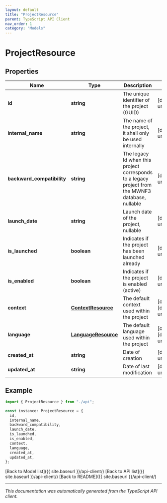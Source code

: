 ```yaml
---
layout: default
title: "ProjectResource"
parent: TypeScript API Client
nav_order: 1
category: "Models"
---
```


# ProjectResource

## Properties

| Name                       | Type                                        | Description                                                                                       | Notes                             |
| -------------------------- | ------------------------------------------- | ------------------------------------------------------------------------------------------------- | --------------------------------- |
| **id**                     | **string**                                  | The unique identifier of the project (GUID)                                                       | [default to undefined]            |
| **internal_name**          | **string**                                  | The name of the project, it shall only be used internally                                         | [default to undefined]            |
| **backward_compatibility** | **string**                                  | The legacy Id when this project corresponds to a legacy project from the MWNF3 database, nullable | [default to undefined]            |
| **launch_date**            | **string**                                  | Launch date of the project, nullable                                                              | [default to undefined]            |
| **is_launched**            | **boolean**                                 | Indicates if the project has been launched already                                                | [default to undefined]            |
| **is_enabled**             | **boolean**                                 | Indicates if the project is enabled (active)                                                      | [default to undefined]            |
| **context**                | [**ContextResource**](ContextResource.md)   | The default context used within the project                                                       | [optional] [default to undefined] |
| **language**               | [**LanguageResource**](LanguageResource.md) | The default language used within the project                                                      | [optional] [default to undefined] |
| **created_at**             | **string**                                  | Date of creation                                                                                  | [default to undefined]            |
| **updated_at**             | **string**                                  | Date of last modification                                                                         | [default to undefined]            |

## Example

```typescript
import { ProjectResource } from "./api";

const instance: ProjectResource = {
  id,
  internal_name,
  backward_compatibility,
  launch_date,
  is_launched,
  is_enabled,
  context,
  language,
  created_at,
  updated_at,
};
```

[Back to Model list]({{ site.baseurl }}/api-client/) [Back to API list]({{ site.baseurl }}/api-client/) [Back to README]({{ site.baseurl }}/api-client/)

---

_This documentation was automatically generated from the TypeScript API client._
